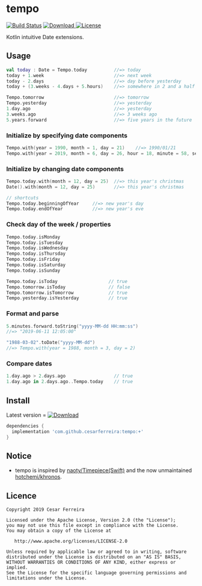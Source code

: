 # tempo

[![Build Status](https://travis-ci.org/cesarferreira/tempo.svg?branch=master)](https://travis-ci.org/cesarferreira/tempo) [![Download](https://api.bintray.com/packages/cesarferreira/maven/tempo/images/download.svg) ](https://bintray.com/cesarferreira/maven/tempo/_latestVersion) [![License](https://img.shields.io/badge/license-APACHE2-green.svg)](https://www.apache.org/licenses/LICENSE-2.0.html)

Kotlin intuitive Date extensions.

## Usage

```kotlin
val today : Date = Tempo.today          //=> today
today + 1.week                          //=> next week 
today - 2.days                          //=> day before yesterday
today + (3.weeks - 4.days + 5.hours)    //=> somewhere in 2 and a half weeks

Tempo.tomorrow                          //=> tomorrow
Tempo.yesterday                         //=> yesterday
1.day.ago                               //=> yesterday
3.weeks.ago                             //=> 3 weeks ago
5.years.forward                         //=> five years in the future 
```

### Initialize by specifying date components

```kotlin
Tempo.with(year = 1990, month = 1, day = 21)    //=> 1990/01/21
Tempo.with(year = 2019, month = 6, day = 26, hour = 18, minute = 58, second = 31, millisecond = 777)
```

### Initialize by changing date components

```kotlin
Tempo.today.with(month = 12, day = 25)  //=> this year's christmas
Date().with(month = 12, day = 25)       //=> this year's christmas

// shortcuts
Tempo.today.beginningOfYear     //=> new year's day
Tempo.today.endOfYear           //=> new year's eve
```

### Check day of the week / properties

```kotlin
Tempo.today.isMonday
Tempo.today.isTuesday
Tempo.today.isWednesday
Tempo.today.isThursday
Tempo.today.isFriday
Tempo.today.isSaturday
Tempo.today.isSunday

Tempo.today.isToday                   // true
Tempo.tomorrow.isToday                // false
Tempo.tomorrow.isTomorrow             // true
Tempo.yesterday.isYesterday           // true
```

### Format and parse

```kotlin
5.minutes.forward.toString("yyyy-MM-dd HH:mm:ss")
//=> "2019-06-11 12:05:00"

"1988-03-02".toDate("yyyy-MM-dd")
//=> Tempo.with(year = 1988, month = 3, day = 2)
```

### Compare dates

```kotlin
1.day.ago > 2.days.ago                  // true
1.day.ago in 2.days.ago..Tempo.today    // true
```

## Install

Latest version = [![Download](https://api.bintray.com/packages/cesarferreira/maven/tempo/images/download.svg) ](https://bintray.com/cesarferreira/maven/tempo/_latestVersion)

```groovy
dependencies {
  implementation 'com.github.cesarferreira:tempo:+'
}
```

## Notice

- tempo is inspired by [naoty/Timepiece(Swift)](https://github.com/naoty/Timepiece) and the now unmaintained [hotchemi/khronos](https://github.com/hotchemi/khronos).

## Licence

```
Copyright 2019 Cesar Ferreira

Licensed under the Apache License, Version 2.0 (the "License");
you may not use this file except in compliance with the License.
You may obtain a copy of the License at

   http://www.apache.org/licenses/LICENSE-2.0

Unless required by applicable law or agreed to in writing, software
distributed under the License is distributed on an "AS IS" BASIS,
WITHOUT WARRANTIES OR CONDITIONS OF ANY KIND, either express or implied.
See the License for the specific language governing permissions and
limitations under the License.
```